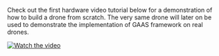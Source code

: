 Check out the first hardware video tutorial below for a demonstration of how to build a drone from scratch. The very same drone will later on be used to demonstrate the implementation of GAAS framework on real drones.

[![Watch the video](https://img.youtube.com/vi/https://youtu.be/OAd1oZaF5_I/maxresdefault.jpg)](https://youtu.be/https://youtu.be/OAd1oZaF5_I)
